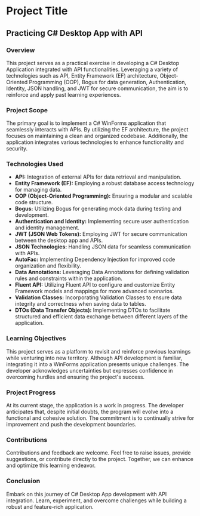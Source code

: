 # Project Title

## Practicing C# Desktop App with API

### Overview

This project serves as a practical exercise in developing a C# Desktop Application integrated with API functionalities. Leveraging a variety of technologies such as API, Entity Framework (EF) architecture, Object-Oriented Programming (OOP), Bogus for data generation, Authentication, Identity, JSON handling, and JWT for secure communication, the aim is to reinforce and apply past learning experiences.

### Project Scope

The primary goal is to implement a C# WinForms application that seamlessly interacts with APIs. By utilizing the EF architecture, the project focuses on maintaining a clean and organized codebase. Additionally, the application integrates various technologies to enhance functionality and security.

### Technologies Used

- **API:** Integration of external APIs for data retrieval and manipulation.
- **Entity Framework (EF):** Employing a robust database access technology for managing data.
- **OOP (Object-Oriented Programming):** Ensuring a modular and scalable code structure.
- **Bogus:** Utilizing Bogus for generating mock data during testing and development.
- **Authentication and Identity:** Implementing secure user authentication and identity management.
- **JWT (JSON Web Tokens):** Employing JWT for secure communication between the desktop app and APIs.
- **JSON Technologies:** Handling JSON data for seamless communication with APIs.
- **AutoFac:** Implementing Dependency Injection for improved code organization and flexibility.
- **Data Annotations:** Leveraging Data Annotations for defining validation rules and constraints within the application.
- **Fluent API:** Utilizing Fluent API to configure and customize Entity Framework models and mappings for more advanced scenarios.
- **Validation Classes:** Incorporating Validation Classes to ensure data integrity and correctness when saving data to tables.
- **DTOs (Data Transfer Objects):** Implementing DTOs to facilitate structured and efficient data exchange between different layers of the application.
  
### Learning Objectives

This project serves as a platform to revisit and reinforce previous learnings while venturing into new territory. Although API development is familiar, integrating it into a WinForms application presents unique challenges. The developer acknowledges uncertainties but expresses confidence in overcoming hurdles and ensuring the project's success.

### Project Progress

At its current stage, the application is a work in progress. The developer anticipates that, despite initial doubts, the program will evolve into a functional and cohesive solution. The commitment is to continually strive for improvement and push the development boundaries.

### Contributions

Contributions and feedback are welcome. Feel free to raise issues, provide suggestions, or contribute directly to the project. Together, we can enhance and optimize this learning endeavor.

### Conclusion

Embark on this journey of C# Desktop App development with API integration. Learn, experiment, and overcome challenges while building a robust and feature-rich application.

